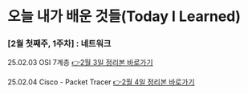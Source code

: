 # 오늘 내가 배운 것들(Today I Learned)

### [2월 첫째주, 1주차] : 네트워크

25.02.03 OSI 7계층 [👉2월 3일 정리본 바로가기](/Apr/2025-02-03.md)

25.02.04 Cisco - Packet Tracer [👉2월 4일 정리본 바로가기](/Apr/2025-02-04.md)

